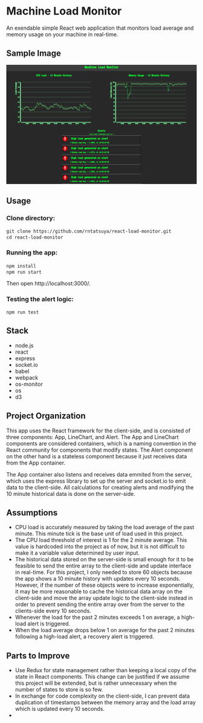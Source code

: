 # Machine Load Monitor

An exendable simple React web application that monitors load average and memory usage on your machine in real-time.

## Sample Image 
![SampleImage](/public/img/sampleImage.png)

## Usage
### Clone directory:
```
git clone https://github.com/rntatsuya/react-load-monitor.git
cd react-load-monitor
``` 

### Running the app:
```
npm install
npm run start
``` 
Then open http://localhost:3000/.

### Testing the alert logic:
```
npm run test
``` 

## Stack
- node.js
- react
- express
- socket.io
- babel
- webpack
- os-monitor
- os
- d3

## Project Organization
This app uses the React framework for the client-side, and is consisted of three components: App, LineChart, and Alert. The App and LineChart components are considered containers, which is a naming convention in the React community for components that modify states. The Alert component on the other hand is a stateless component because it just receives data from the App container. 

The App container also listens and receives data emmited from the server, which uses the express library to set up the server and socket.io to emit data to the client-side. All calculations for creating alerts and modifying the 10 minute historical data is done on the server-side. 

## Assumptions
- CPU load is accurately measured by taking the load average of the past minute. This minute tick is the base unit of load used in this project.
- The CPU load threshold of interest is 1 for the 2 minute average. This value is hardcoded into the project as of now, but it is not difficult to make it a variable value determined by user input.
- The historical data stored on the server-side is small enough for it to be feasible to send the entire array to the client-side and update interface in real-time. For this project, I only needed to store 60 objects because the app shows a 10 minute history with updates every 10 seconds. However, if the number of these objects were to increase exponentially, it may be more reasonable to cache the historical data array on the client-side and move the array update logic to the client-side instead in order to prevent sending the entire array over from the server to the clients-side every 10 seconds.  
- Whenever the load for the past 2 minutes exceeds 1 on average, a high-load alert is triggered. 
- When the load average drops below 1 on average for the past 2 minutes following a high-load alert, a recovery alert is triggered. 

## Parts to Improve
- Use Redux for state management rather than keeping a local copy of the state in React components. This change can be justified if we assume this project will be extended, but is rather unnecessary when the number of states to store is so few. 
- In exchange for code complexity on the client-side, I can prevent data duplication of timestamps between the memory array and the load array which is updated every 10 seconds. 
- 
